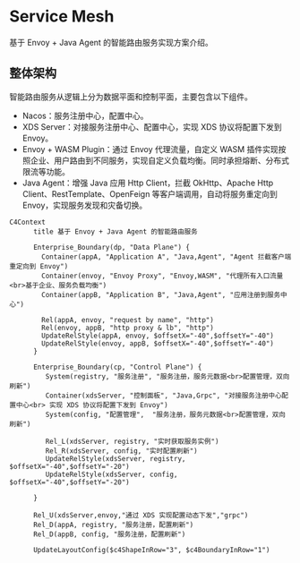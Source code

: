 # Service Mesh

基于 Envoy + Java Agent 的智能路由服务实现方案介绍。

## 整体架构

智能路由服务从逻辑上分为数据平面和控制平面，主要包含以下组件。

- Nacos：服务注册中心，配置中心。
- XDS Server：对接服务注册中心、配置中心，实现 XDS 协议将配置下发到 Envoy。
- Envoy + WASM Plugin：通过 Envoy 代理流量，自定义 WASM 插件实现按照企业、用户路由到不同服务，实现自定义负载均衡。同时承担熔断、分布式限流等功能。
- Java Agent：增强 Java 应用 Http Client，拦截 OkHttp、Apache Http Client、RestTemplate、OpenFeign 等客户端调用，自动将服务重定向到 Envoy，实现服务发现和灾备切换。

```mermaid
C4Context
      title 基于 Envoy + Java Agent 的智能路由服务

      Enterprise_Boundary(dp, "Data Plane") {
        Container(appA, "Application A", "Java,Agent", "Agent 拦截客户端重定向到 Envoy")
        Container(envoy, "Envoy Proxy", "Envoy,WASM", "代理所有入口流量<br>基于企业、服务负载均衡")
        Container(appB, "Application B", "Java,Agent", "应用注册到服务中心")
        
        Rel(appA, envoy, "request by name", "http")
        Rel(envoy, appB, "http proxy & lb", "http")
        UpdateRelStyle(appA, envoy, $offsetX="-40",$offsetY="-40")
        UpdateRelStyle(envoy, appB, $offsetX="-40",$offsetY="-40")
      }

      Enterprise_Boundary(cp, "Control Plane") {
         System(registry, "服务注册", "服务注册，服务元数据<br>配置管理，双向刷新")
         Container(xdsServer, "控制面板", "Java,Grpc", "对接服务注册中心配置中心<br> 实现 XDS 协议将配置下发到 Envoy")
         System(config, "配置管理",  "服务注册，服务元数据<br>配置管理，双向刷新")

         Rel_L(xdsServer, registry, "实时获取服务实例")
         Rel_R(xdsServer, config, "实时配置刷新")
         UpdateRelStyle(xdsServer, registry, $offsetX="-40",$offsetY="-20")
         UpdateRelStyle(xdsServer, config, $offsetX="-40",$offsetY="-20")
      
      }
      
      Rel_U(xdsServer,envoy,"通过 XDS 实现配置动态下发","grpc")
      Rel_D(appA, registry, "服务注册，配置刷新")
      Rel_D(appB, config, "服务注册，配置刷新")
      
      UpdateLayoutConfig($c4ShapeInRow="3", $c4BoundaryInRow="1")
      
```
